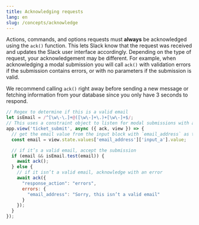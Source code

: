 ```yaml
---
title: Acknowledging requests
lang: en
slug: /concepts/acknowledge
---
```


Actions, commands, and options requests must **always** be acknowledged using the `ack()` function. This lets Slack know that the request was received and updates the Slack user interface accordingly. Depending on the type of request, your acknowledgement may be different. For example, when acknowledging a modal submission you will call `ack()` with validation errors if the submission contains errors, or with no parameters if the submission is valid.

We recommend calling `ack()` right away before sending a new message or fetching information from your database since you only have 3 seconds to respond.

```javascript
// Regex to determine if this is a valid email
let isEmail = /^[\w\-\.]+@([\w\-]+\.)+[\w\-]+$/;
// This uses a constraint object to listen for modal submissions with a callback_id of ticket_submit 
app.view('ticket_submit', async ({ ack, view }) => {
  // get the email value from the input block with `email_address` as the block_id
  const email = view.state.values['email_address']['input_a'].value;

  // if it’s a valid email, accept the submission
  if (email && isEmail.test(email)) {
    await ack();
  } else {
    // if it isn’t a valid email, acknowledge with an error
    await ack({
      "response_action": "errors",
      errors: {
        "email_address": "Sorry, this isn’t a valid email"
      }
    });
  }
});
```